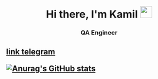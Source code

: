 <h1 align="center">Hi there, I'm Kamil
<img src="https://github.com/blackcater/blackcater/raw/main/images/Hi.gif" height="32"/></h1>
<h3 align="center">QA Engineer</h3>

<h2><a href="https://t.me/delkobo" target="_blank">link telegram</a>

[![Anurag's GitHub stats](https://github-readme-stats.vercel.app/api?username=delkabo)](https://github.com/anuraghazra/github-readme-stats)